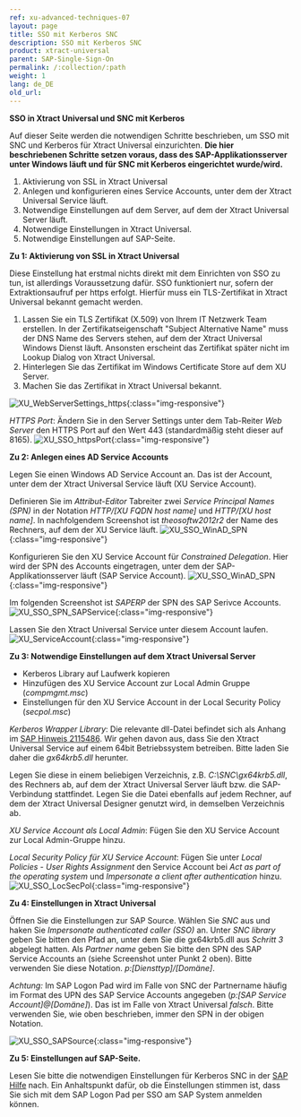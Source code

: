 ```yaml
---
ref: xu-advanced-techniques-07
layout: page
title: SSO mit Kerberos SNC
description: SSO mit Kerberos SNC
product: xtract-universal
parent: SAP-Single-Sign-On
permalink: /:collection/:path
weight: 1
lang: de_DE
old_url: 
---
```


**SSO in Xtract Universal und SNC mit Kerberos**

Auf dieser Seite werden die notwendigen Schritte beschrieben, um SSO mit SNC und Kerberos für Xtract Universal einzurichten.
**Die hier beschriebenen Schritte setzen voraus, dass des SAP-Applikationsserver unter Windows läuft und für SNC mit Kerberos eingerichtet wurde/wird.**

1. Aktivierung von SSL in Xtract Universal 
2. Anlegen und konfigurieren eines Service Accounts, unter dem der Xtract Universal Service läuft.
3. Notwendige Einstellungen auf dem Server, auf dem der Xtract Universal Server läuft.
4. Notwendige Einstellungen in Xtract Universal.
5. Notwendige Einstellungen auf SAP-Seite.


**Zu 1: Aktivierung von SSL in Xtract Universal**

Diese Einstellung hat erstmal nichts direkt mit dem Einrichten von SSO zu tun, ist allerdings Voraussetzung dafür. SSO funktioniert nur, sofern der Extraktionsaufruf per https erfolgt. Hierfür muss ein TLS-Zertifikat in Xtract Universal bekannt gemacht werden.

1. Lassen Sie ein TLS Zertifikat (X.509) von Ihrem IT Netzwerk Team erstellen. In der Zertifikatseigenschaft "Subject Alternative Name" muss der DNS Name des Servers stehen, auf dem der Xtract Universal Windows Dienst läuft. Ansonsten erscheint das Zertifikat später nicht im Lookup Dialog von Xtract Universal.
2. Hinterlegen Sie das Zertifikat im Windows Certificate Store auf dem XU Server.
3. Machen Sie das Zertifikat in Xtract Universal bekannt.

![XU_WebServerSettings_https](/img/content/XU_Server_Settings_Webserver_HTTPS.png){:class="img-responsive"}


*HTTPS Port*: Ändern Sie in den Server Settings unter dem Tab-Reiter *Web Server* den HTTPS Port auf den Wert 443 (standardmäßig steht dieser auf 8165).
![XU_SSO_httpsPort](/img/content/XU_SSO_HTTPS_Port.png){:class="img-responsive"}


**Zu 2: Anlegen eines AD Service Accounts**

Legen Sie einen Windows AD Service Account an. Das ist der Account, unter dem der Xtract Universal Service läuft (XU Service Account).

Definieren Sie im *Attribut-Editor* Tabreiter zwei *Service Principal Names (SPN)* in der Notation *HTTP/[XU FQDN host name]* und *HTTP/[XU host name]*. In nachfolgendem Screenshot ist *theosoftw2012r2* der Name des Rechners, auf dem der XU Service läuft.
![XU_SSO_WinAD_SPN](/img/content/XU_SSO_WinAD_SPN.png){:class="img-responsive"}

Konfigurieren Sie den XU Service Account für *Constrained Delegation*. Hier wird der SPN des Accounts eingetragen, unter dem der SAP-Applikationsserver läuft (SAP Service Account).
![XU_SSO_WinAD_SPN](/img/content/XU_SSO_WinAD_Delegation.png){:class="img-responsive"}


Im folgenden Screenshot ist *SAPERP* der SPN des SAP Serivce Accounts.
![XU_SSO_SPN_SAPService](/img/content/XU_SSO_SPN_SAPService.png){:class="img-responsive"}
 


 Lassen Sie den Xtract Universal Service unter diesem Account laufen.
![XU_ServiceAccount](/img/content/XU_Service_Account.png){:class="img-responsive"}


**Zu 3: Notwendige Einstellungen auf dem Xtract Universal Server**

* Kerberos Library auf Laufwerk kopieren
* Hinzufügen des XU Service Account zur Local Admin Gruppe (*compmgmt.msc*)
* Einstellungen für den XU Service Account in der Local Security Policy (*secpol.msc*)


*Kerberos Wrapper Library*: Die relevante dll-Datei befindet sich als Anhang im [SAP Hinweis 2115486](https://launchpad.support.sap.com/#/notes/2115486). Wir gehen davon aus, dass Sie den Xtract Universal Service auf einem 64bit Betriebssystem betreiben. Bitte laden Sie daher die *gx64krb5.dll* herunter.

Legen Sie diese in einem beliebigen Verzeichnis, z.B. *C:\SNC\gx64krb5.dll*, des Rechners ab, auf dem der Xtract Universal Server läuft bzw. die SAP-Verbindung stattfindet.
Legen Sie die Datei ebenfalls auf jedem Rechner, auf dem der Xtract Universal Designer genutzt wird, in demselben Verzeichnis ab.  


*XU Service Account als Local Admin*: Fügen Sie den XU Service Account zur Local Admin-Gruppe hinzu.

*Local Security Policy für XU Service Account*: Fügen Sie unter *Local Policies* - *User Rights Assignment* den Service Account bei *Act as part of the operating system* und *Impersonate a client after authentication* hinzu. 
![XU_SSO_LocSecPol](/img/content/XU_SSO_LocSecPol.png){:class="img-responsive"}


**Zu 4: Einstellungen in Xtract Universal**


Öffnen Sie die Einstellungen zur SAP Source. Wählen Sie *SNC* aus und haken Sie *Impersonate authenticated caller (SSO)* an. Unter *SNC library* geben Sie bitten den Pfad an, unter dem Sie die gx64krb5.dll aus *Schritt 3* abgelegt hatten. Als *Partner name* geben Sie bitte den SPN des SAP Service Accounts an (siehe Screenshot unter Punkt 2 oben). Bitte verwenden Sie diese Notation. *p:[Diensttyp]/[Domäne]*. 

*Achtung:* Im SAP Logon Pad wird im Falle von SNC der Partnername häufig im Format des UPN des SAP Service Accounts angegeben (*p:[SAP Service Account]@[Domäne]*). Das ist im Falle von Xtract Universal *falsch*. Bitte verwenden Sie, wie oben beschrieben, immer den SPN in der obigen Notation.

![XU_SSO_SAPSource](/img/content/XU_SSO_SAP_Source.png){:class="img-responsive"}


**Zu 5: Einstellungen auf SAP-Seite.**

Lesen Sie bitte die notwendigen Einstellungen für Kerberos SNC in der [SAP Hilfe](https://help.sap.com/viewer/e815bb97839a4d83be6c4fca48ee5777/7.5.9/DE-DE/440ebf6c9b2b0d1ae10000000a114a6b.html) nach. Ein Anhaltspunkt dafür, ob die Einstellungen stimmen ist, dass Sie sich mit dem SAP Logon Pad per SSO am SAP System anmelden können.
